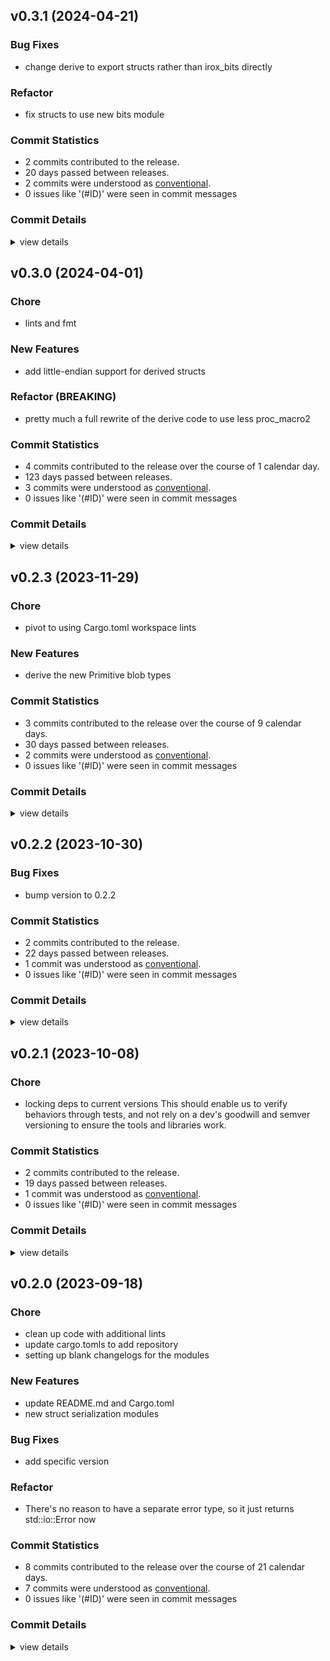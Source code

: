 


## v0.3.1 (2024-04-21)

### Bug Fixes

 - <csr-id-f0e7ae115ce7529c398c0731d8928b12d6d90cae/> change derive to export structs rather than irox_bits directly

### Refactor

 - <csr-id-206ec2a2390f69081af79ca6bf069db1c13a647e/> fix structs to use new bits module

### Commit Statistics

<csr-read-only-do-not-edit/>

 - 2 commits contributed to the release.
 - 20 days passed between releases.
 - 2 commits were understood as [conventional](https://www.conventionalcommits.org).
 - 0 issues like '(#ID)' were seen in commit messages

### Commit Details

<csr-read-only-do-not-edit/>

<details><summary>view details</summary>

 * **Uncategorized**
    - Change derive to export structs rather than irox_bits directly ([`f0e7ae1`](https://github.com/spmadden/irox/commit/f0e7ae115ce7529c398c0731d8928b12d6d90cae))
    - Fix structs to use new bits module ([`206ec2a`](https://github.com/spmadden/irox/commit/206ec2a2390f69081af79ca6bf069db1c13a647e))
</details>

## v0.3.0 (2024-04-01)

<csr-id-56ab68398e06e2df370cf615665988ee62346999/>
<csr-id-9427c1392d00725f7ee3cc73ffb23e25a9dd72a1/>

### Chore

 - <csr-id-56ab68398e06e2df370cf615665988ee62346999/> lints and fmt

### New Features

 - <csr-id-00590ab1f9749f74bf3a2cc54dea8635328555d1/> add little-endian support for derived structs

### Refactor (BREAKING)

 - <csr-id-9427c1392d00725f7ee3cc73ffb23e25a9dd72a1/> pretty much a full rewrite of the derive code to use less proc_macro2

### Commit Statistics

<csr-read-only-do-not-edit/>

 - 4 commits contributed to the release over the course of 1 calendar day.
 - 123 days passed between releases.
 - 3 commits were understood as [conventional](https://www.conventionalcommits.org).
 - 0 issues like '(#ID)' were seen in commit messages

### Commit Details

<csr-read-only-do-not-edit/>

<details><summary>view details</summary>

 * **Uncategorized**
    - Release irox-structs_derive v0.3.0 ([`c590e04`](https://github.com/spmadden/irox/commit/c590e0406b0f1551d774bf48ba24306597121811))
    - Pretty much a full rewrite of the derive code to use less proc_macro2 ([`9427c13`](https://github.com/spmadden/irox/commit/9427c1392d00725f7ee3cc73ffb23e25a9dd72a1))
    - Lints and fmt ([`56ab683`](https://github.com/spmadden/irox/commit/56ab68398e06e2df370cf615665988ee62346999))
    - Add little-endian support for derived structs ([`00590ab`](https://github.com/spmadden/irox/commit/00590ab1f9749f74bf3a2cc54dea8635328555d1))
</details>

## v0.2.3 (2023-11-29)

<csr-id-88ebfb5deea5508ca54f4aaab62f6fd5a36f531c/>

### Chore

 - <csr-id-88ebfb5deea5508ca54f4aaab62f6fd5a36f531c/> pivot to using Cargo.toml workspace lints

### New Features

 - <csr-id-29987c2492e82336d874a5f0cc2082d565faa5bf/> derive the new Primitive blob types

### Commit Statistics

<csr-read-only-do-not-edit/>

 - 3 commits contributed to the release over the course of 9 calendar days.
 - 30 days passed between releases.
 - 2 commits were understood as [conventional](https://www.conventionalcommits.org).
 - 0 issues like '(#ID)' were seen in commit messages

### Commit Details

<csr-read-only-do-not-edit/>

<details><summary>view details</summary>

 * **Uncategorized**
    - Release irox-structs_derive v0.2.3 ([`7cf3f82`](https://github.com/spmadden/irox/commit/7cf3f823cdac76b71f6aece013deecab4bd39e5a))
    - Pivot to using Cargo.toml workspace lints ([`88ebfb5`](https://github.com/spmadden/irox/commit/88ebfb5deea5508ca54f4aaab62f6fd5a36f531c))
    - Derive the new Primitive blob types ([`29987c2`](https://github.com/spmadden/irox/commit/29987c2492e82336d874a5f0cc2082d565faa5bf))
</details>

## v0.2.2 (2023-10-30)

### Bug Fixes

 - <csr-id-c608a4c0995d087749df00ff3b3053b25edffcec/> bump version to 0.2.2

### Commit Statistics

<csr-read-only-do-not-edit/>

 - 2 commits contributed to the release.
 - 22 days passed between releases.
 - 1 commit was understood as [conventional](https://www.conventionalcommits.org).
 - 0 issues like '(#ID)' were seen in commit messages

### Commit Details

<csr-read-only-do-not-edit/>

<details><summary>view details</summary>

 * **Uncategorized**
    - Release irox-structs_derive v0.2.2 ([`34beb37`](https://github.com/spmadden/irox/commit/34beb379d42063a43f36ccc44919fdc8c0b7ce83))
    - Bump version to 0.2.2 ([`c608a4c`](https://github.com/spmadden/irox/commit/c608a4c0995d087749df00ff3b3053b25edffcec))
</details>

## v0.2.1 (2023-10-08)

<csr-id-9725e632a2d780013e1ac3b58449c4be9ffd951d/>

### Chore

 - <csr-id-9725e632a2d780013e1ac3b58449c4be9ffd951d/> locking deps to current versions
   This should enable us to verify behaviors through tests, and not rely on a dev's goodwill and semver versioning to ensure the tools and libraries work.

### Commit Statistics

<csr-read-only-do-not-edit/>

 - 2 commits contributed to the release.
 - 19 days passed between releases.
 - 1 commit was understood as [conventional](https://www.conventionalcommits.org).
 - 0 issues like '(#ID)' were seen in commit messages

### Commit Details

<csr-read-only-do-not-edit/>

<details><summary>view details</summary>

 * **Uncategorized**
    - Release irox-tools v0.2.1, irox-carto v0.2.1, irox-egui-extras v0.2.1, irox-gpx v0.1.0, irox-types v0.2.1, irox-structs_derive v0.2.1, irox-raymarine-sonar v0.1.0, irox-stats v0.2.1, irox-winlocation-api v0.1.1, irox v0.2.1 ([`68d770b`](https://github.com/spmadden/irox/commit/68d770bb78abe49bf30364ca17ddb6f7bfda05d9))
    - Locking deps to current versions ([`9725e63`](https://github.com/spmadden/irox/commit/9725e632a2d780013e1ac3b58449c4be9ffd951d))
</details>

## v0.2.0 (2023-09-18)

<csr-id-f03d8a3ec997d53470bfdeb5e76b71925aac3f10/>
<csr-id-80d2b88bdcb553faaeafc09673c31d7ebedafd19/>
<csr-id-1a365333397b02a5f911d0897c3bf0c80f6c2b80/>
<csr-id-dde7377b87baf75bfe664155378ae1a0b9639fcd/>

### Chore

 - <csr-id-f03d8a3ec997d53470bfdeb5e76b71925aac3f10/> clean up code with additional lints
 - <csr-id-80d2b88bdcb553faaeafc09673c31d7ebedafd19/> update cargo.tomls to add repository
 - <csr-id-1a365333397b02a5f911d0897c3bf0c80f6c2b80/> setting up blank changelogs for the modules

### New Features

 - <csr-id-1d102501e7a44c37461e77184031897b0ab07bc0/> update README.md and Cargo.toml
 - <csr-id-c48f8ae52f898bde42818ffaf42f140b1cc68bd8/> new struct serialization modules

### Bug Fixes

 - <csr-id-74f6a74ed05e38eefa6b6298e8bd2835fdb29618/> add specific version

### Refactor

 - <csr-id-dde7377b87baf75bfe664155378ae1a0b9639fcd/> There's no reason to have a separate error type, so it just returns std::io::Error now

### Commit Statistics

<csr-read-only-do-not-edit/>

 - 8 commits contributed to the release over the course of 21 calendar days.
 - 7 commits were understood as [conventional](https://www.conventionalcommits.org).
 - 0 issues like '(#ID)' were seen in commit messages

### Commit Details

<csr-read-only-do-not-edit/>

<details><summary>view details</summary>

 * **Uncategorized**
    - Release irox-enums_derive v0.2.0, irox-enums v0.2.0, irox-tools v0.2.0, irox-units v0.2.0, irox-carto v0.2.0, irox-csv v0.2.0, irox-egui-extras v0.2.0, irox-networking v0.2.0, irox-types v0.2.0, irox-influxdb_v1 v0.2.0, irox-structs_derive v0.2.0, irox-structs v0.2.0, irox-nmea0183 v0.1.0, irox-sirf v0.2.0, irox-stats v0.2.0, irox-winlocation-api v0.1.0, irox v0.2.0, safety bump 10 crates ([`6a72204`](https://github.com/spmadden/irox/commit/6a722046661ceef02a66c2067e2c5c15ce102e04))
    - Clean up code with additional lints ([`f03d8a3`](https://github.com/spmadden/irox/commit/f03d8a3ec997d53470bfdeb5e76b71925aac3f10))
    - Update cargo.tomls to add repository ([`80d2b88`](https://github.com/spmadden/irox/commit/80d2b88bdcb553faaeafc09673c31d7ebedafd19))
    - Setting up blank changelogs for the modules ([`1a36533`](https://github.com/spmadden/irox/commit/1a365333397b02a5f911d0897c3bf0c80f6c2b80))
    - Update README.md and Cargo.toml ([`1d10250`](https://github.com/spmadden/irox/commit/1d102501e7a44c37461e77184031897b0ab07bc0))
    - There's no reason to have a separate error type, so it just returns std::io::Error now ([`dde7377`](https://github.com/spmadden/irox/commit/dde7377b87baf75bfe664155378ae1a0b9639fcd))
    - Add specific version ([`74f6a74`](https://github.com/spmadden/irox/commit/74f6a74ed05e38eefa6b6298e8bd2835fdb29618))
    - New struct serialization modules ([`c48f8ae`](https://github.com/spmadden/irox/commit/c48f8ae52f898bde42818ffaf42f140b1cc68bd8))
</details>

